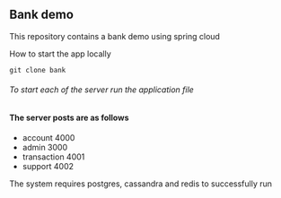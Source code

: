 Bank demo
----
This repository contains a bank demo using spring cloud


How to start the app locally
```jsunicoderegexp
git clone bank
```

###### To start each of the server run the application file

#### The server posts are as follows
* account 4000
* admin 3000
* transaction 4001
* support 4002

The system requires postgres, cassandra and redis to successfully run
